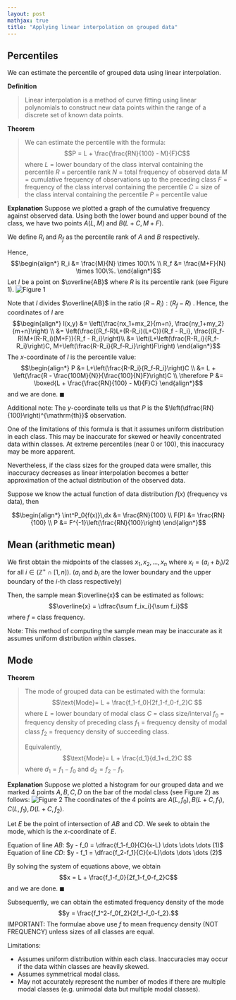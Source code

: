 ```yaml
---
layout: post
mathjax: true
title: "Applying linear interpolation on grouped data"
---
```


## Percentiles
We can estimate the percentile of grouped data using linear interpolation.

**Definition**
>Linear interpolation is a method of curve fitting using linear polynomials to construct new data points within the range of a discrete set of known data points.

**Theorem**
> We can estimate the percentile with the formula: $$P = L + \frac{\frac{RN}{100} - M}{F}C$$
> where 
$L$ = lower boundary of the class interval containing the percentile
$R$ = percentile rank
$N$ = total frequency of observed data
$M$ = cumulative frequency of observations up to the preceding class
$F$ = frequency of the class interval containing the percentile
$C$ = size of the class interval containing the percentile
$P$ = percentile value

**Explanation**
Suppose we plotted a graph of the cumulative frequency against observed data.
Using both the lower bound and upper bound of the class, we have two points $A(L, M)$ and $B(L+C, M+F)$.

We define $R_i$ and $R_f$ as the percentile rank of $A$ and $B$ respectively.

Hence, $$\begin{align*} R_i &= \frac{M}{N} \times 100\% \\ R_f &= \frac{M+F}{N} \times 100\%. \end{align*}$$
Let $I$ be a point on $\overline{AB}$ where $R$ is its percentile rank (see Figure 1).
![Figure 1](https://vongjy.github.io/assets/images/diagram-20240218.png)

Note that $I$ divides $\overline{AB}$ in the ratio $(R-R_i):(R_f-R)$ . Hence, the coordinates of $I$ are
$$\begin{align*} I(x,y) &= \left(\frac{nx_1+mx_2}{m+n}, \frac{ny_1+my_2}{m+n}\right) \\
&= \left(\frac{(R_f-R)L+(R-R_i)(L+C)}{R_f - R_i}, \frac{(R_f-R)M+(R-R_i)(M+F)}{R_f - R_i}\right)\\ 
&= \left(L+\left(\frac{R-R_i}{R_f-R_i}\right)C, M+\left(\frac{R-R_i}{R_f-R_i}\right)F\right) \end{align*}$$
The $x$-coordinate of $I$ is the percentile value:
$$\begin{align*} P &= L+\left(\frac{R-R_i}{R_f-R_i}\right)C \\ &= L + \left(\frac{R - \frac{100M}{N}}{\frac{100}{N}F}\right)C \\ \therefore P &= \boxed{L + \frac{\frac{RN}{100} - M}{F}C} \end{align*}$$
and we are done. $\blacksquare$ 

Additional note: The $y$-coordinate tells us that $P$ is the $\left(\dfrac{RN}{100}\right)^{\mathrm{th}}$ observation. 

One of the limitations of this formula is that it assumes uniform distribution in each class. This may be inaccurate for skewed or heavily concentrated data within classes. At extreme percentiles (near 0 or 100), this inaccuracy may be more apparent.

Nevertheless, if the class sizes for the grouped data were smaller, this inaccuracy decreases as linear interpolation becomes a better approximation of the actual distribution of the observed data.

Suppose we know the actual function of data distribution $f(x)$ (frequency vs data), then

$$\begin{align*} \int^P_0{f(x)}\,dx &= \frac{RN}{100} \\ F(P) &= \frac{RN}{100} \\ P &= F^{-1}\left(\frac{RN}{100}\right) \end{align*}$$
## Mean (arithmetic mean)

We first obtain the midpoints of the classes $x_1, x_2, \dots , x_n$ where $x_i = (a_i+b_i)/2$ for all $i \in (\mathbb{Z}^+ \cap [1,n])$.
($a_i$ and $b_i$ are the lower boundary and the upper boundary of the $i$-th class respectively)

Then, the sample mean $\overline{x}$ can be estimated as follows:
$$\overline{x} = \dfrac{\sum f_ix_i}{\sum f_i}$$
where $f$ = class frequency.

Note: This method of computing the sample mean may be inaccurate as it assumes uniform distribution within classes.


## Mode
**Theorem**
> The mode of grouped data can be estimated with the formula:
> $$\text{Mode}= L + \frac{f_1-f_0}{2f_1-f_0-f_2}C $$
> where
> $L$ = lower boundary of modal class
> $C$ = class size/interval
> $f_0$ = frequency density of preceding class
> $f_1$ = frequency density of modal class
> $f_2$ = frequency density of succeeding class.
>
> Equivalently,
> $$\text{Mode}= L + \frac{d_1}{d_1+d_2}C $$
> where $d_1 = f_1 - f_0$ and $d_2 = f_2 - f_1$.
> 

**Explanation**
Suppose we plotted a histogram for our grouped data and we marked 4 points $A, B, C, D$ on the bar of the modal class (see Figure 2) as follows:
![Figure 2](https:/vongjy.github.io/assets/images/diagram-20240218-histogram-new.png)
The coordinates of the 4 points are $A(L, f_0),\,B(L+C, f_1),\, C(L, f_1),\, D(L+C, f_2)$.

Let $E$ be the point of intersection of $AB$ and $CD$. We seek to obtain the mode, which is the $x$-coordinate of $E$.

Equation of line $AB$:  $y - f_0 = \dfrac{f_1-f_0}{C}(x-L) \dots \dots \dots (1)$
Equation of line $CD$:  $y - f_1 = \dfrac{f_2-f_1}{C}(x-L)\dots \dots \dots (2)$

By solving the system of equations above, we obtain $$x = L + \frac{f_1-f_0}{2f_1-f_0-f_2}C$$
and we are done. $\blacksquare$

Subsequently, we can obtain the estimated frequency density of the mode $$y = \frac{f_1^2-f_0f_2}{2f_1-f_0-f_2}.$$
IMPORTANT: The formulae above use $f$ to mean frequency density (NOT FREQUENCY) unless sizes of all classes are equal.

Limitations:
- Assumes uniform distribution within each class. Inaccuracies may occur if the data within classes are heavily skewed.
- Assumes symmetrical modal class.
- May not accurately represent the number of modes if there are multiple modal classes (e.g. unimodal data but multiple modal classes).

